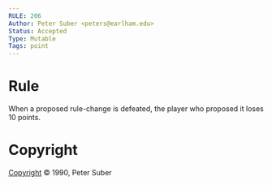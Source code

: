 ```yaml
---
RULE: 206
Author: Peter Suber <peters@earlham.edu>
Status: Accepted
Type: Mutable
Tags: point
---
```


# Rule

When a proposed rule-change is defeated, the player who proposed it loses 10 points.

# Copyright

[Copyright](http://legacy.earlham.edu/~peters/copyrite.htm) © 1990, Peter Suber
